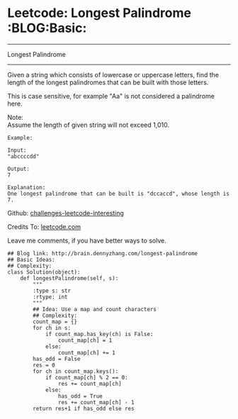 # Leetcode: Longest Palindrome     :BLOG:Basic:


---

Longest Palindrome  

---

Given a string which consists of lowercase or uppercase letters, find the length of the longest palindromes that can be built with those letters.  

This is case sensitive, for example "Aa" is not considered a palindrome here.  

Note:  
Assume the length of given string will not exceed 1,010.  

    Example:
    
    Input:
    "abccccdd"
    
    Output:
    7
    
    Explanation:
    One longest palindrome that can be built is "dccaccd", whose length is 7.

Github: [challenges-leetcode-interesting](https://github.com/DennyZhang/challenges-leetcode-interesting/tree/master/longest-palindrome)  

Credits To: [leetcode.com](https://leetcode.com/problems/longest-palindrome/description/)  

Leave me comments, if you have better ways to solve.  

    ## Blog link: http://brain.dennyzhang.com/longest-palindrome
    ## Basic Ideas:
    ## Complexity:
    class Solution(object):
        def longestPalindrome(self, s):
            """
            :type s: str
            :rtype: int
            """
            ## Idea: Use a map and count characters
            ## Complexity:
            count_map = {}
            for ch in s:
                if count_map.has_key(ch) is False:
                    count_map[ch] = 1
                else:
                    count_map[ch] += 1
            has_odd = False
            res = 0
            for ch in count_map.keys():
                if count_map[ch] % 2 == 0:
                    res += count_map[ch]
                else:
                    has_odd = True
                    res += count_map[ch] - 1
            return res+1 if has_odd else res